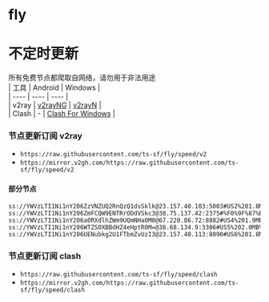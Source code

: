 # fly
# 不定时更新
所有免费节点都爬取自网络，请勿用于非法用途  
|  工具  | Android  | Windows  |  
|  ----  | ----   | ----  |  
| v2ray  | [v2rayNG](https://github.com/2dust/v2rayNG/releases) | [v2rayN](https://github.com/2dust/v2rayN/releases) |  
| Clash  | - | [Clash For Windows](https://github.com/2dust/clashN/releases) | 
  
### 节点更新订阅  v2ray
- `https://raw.githubusercontent.com/ts-sf/fly/speed/v2`  
- `https://mirror.v2gh.com/https://raw.githubusercontent.com/ts-sf/fly/speed/v2`  

#### 部分节点  
``` 
ss://YWVzLTI1Ni1nY206ZzVNZUQ2RnQzQ1dsSklk@23.157.40.103:5003#US2%201.8MB%2Fs
ss://YWVzLTI1Ni1nY206ZmFCQW9ENTRrODdVSkc3@38.75.137.42:2375#%F0%9F%87%BA%F0%9F%87%B8US%E7%BE%8E%E5%9B%BD%201.9MB%2Fs
ss://YWVzLTI1Ni1nY206a0RXdlhZWm9UQmNHa0M0@67.220.86.72:8882#US4%201.9MB%2Fs
ss://YWVzLTI1Ni1nY206WTZSOXBBdHZ4eHptR0M=@38.68.134.9:3306#US5%202.0MB%2Fs
ss://YWVzLTI1Ni1nY206UENubkg2U1FTbmZvUzI3@23.157.40.113:8090#US6%201.8MB%2Fs
```
### 节点更新订阅  clash
- `https://raw.githubusercontent.com/ts-sf/fly/speed/clash`  
- `https://mirror.v2gh.com/https://raw.githubusercontent.com/ts-sf/fly/speed/clash`  



